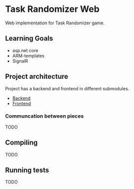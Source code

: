 # Task Randomizer Web
Web implementation for Task Randomizer game.

## Learning Goals
 * asp.net core
 * ARM-templates
 * SignalR
 
## Project architecture
Project has a backend and frontend in different submodules.

 * [Backend](https://github.com/Hekku2/task-randomizer-web-backend)
 * [Frontend](https://github.com/Hekku2/task-randomizer-web-frontend)

### Communcation between pieces
TODO

## Compiling
TODO

## Running tests
TODO
